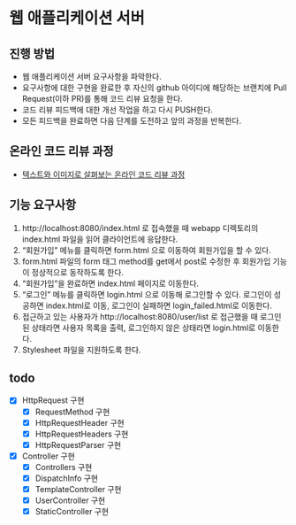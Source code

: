 # 웹 애플리케이션 서버
## 진행 방법
* 웹 애플리케이션 서버 요구사항을 파악한다.
* 요구사항에 대한 구현을 완료한 후 자신의 github 아이디에 해당하는 브랜치에 Pull Request(이하 PR)를 통해 코드 리뷰 요청을 한다.
* 코드 리뷰 피드백에 대한 개선 작업을 하고 다시 PUSH한다.
* 모든 피드백을 완료하면 다음 단계를 도전하고 앞의 과정을 반복한다.

## 온라인 코드 리뷰 과정
* [텍스트와 이미지로 살펴보는 온라인 코드 리뷰 과정](https://github.com/next-step/nextstep-docs/tree/master/codereview)


## 기능 요구사항
1. http://localhost:8080/index.html 로 접속했을 때 webapp 디렉토리의 index.html 파일을 읽어 클라이언트에 응답한다.
2. “회원가입” 메뉴를 클릭하면 form.html 으로 이동하여 회원가입을 할 수 있다.
3. form.html 파일의 form 태그 method를 get에서 post로 수정한 후 회원가입 기능이 정상적으로 동작하도록 한다.
4. “회원가입”을 완료하면 index.html 페이지로 이동한다.
5. “로그인” 메뉴를 클릭하면 login.html 으로 이동해 로그인할 수 있다. 로그인이 성공하면 index.html로 이동, 로그인이 실패하면 login_failed.html로 이동한다.
6. 접근하고 있는 사용자가 http://localhost:8080/user/list 로 접근했을 때 로그인된 상태라면 사용자 목록을 출력, 로그인하지 않은 상태라면 login.html로 이동한다.
7. Stylesheet 파일을 지원하도록 한다.

## todo
* [x] HttpRequest 구현
    * [x] RequestMethod 구현 
    * [x] HttpRequestHeader 구현 
    * [x] HttpRequestHeaders 구현
    * [x] HttpRequestParser 구현
  
* [x] Controller 구현
    * [x] Controllers 구현
    * [x] DispatchInfo 구현
    * [x] TemplateController 구현
    * [x] UserController 구현
    * [x] StaticController 구현